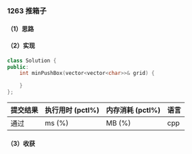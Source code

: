 ### 1263 推箱子

#### （1）思路

#### （2）实现

```cpp
class Solution {
public:
    int minPushBox(vector<vector<char>>& grid) {

    }
};
```

| 提交结果 | 执行用时 (pctl%) | 内存消耗 (pctl%) | 语言 |
|:---------|:-----------------|:-----------------|:-----|
| 通过     |  ms (%)   |  MB (%)  | cpp  |

#### （3）收获
